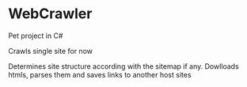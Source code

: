 # WebCrawler

Pet project in C#

Crawls single site for now

Determines site structure according with the sitemap if any. Dowlloads htmls, parses them and saves links to another host sites
